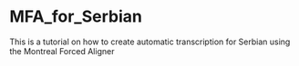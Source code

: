 # MFA_for_Serbian
This is a tutorial on how to create automatic transcription for Serbian using the Montreal Forced Aligner
